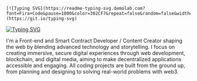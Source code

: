     [![Typing SVG](https://readme-typing-svg.demolab.com?font=Fira+Code&pause=1000&color=302CF7&repeat=false&random=false&width=435&lines=John+Kupchanko)](https://git.io/typing-svg)

<a href="https://git.io/typing-svg"><img src="https://readme-typing-svg.demolab.com?font=Fira+Code&pause=1000&color=302CF7&random=false&width=435&lines=Front+End+Developer;Smart+Contract+Developer;Content+Creator" alt="Typing SVG" /></a>
<p>I'm a Front-end and Smart Contract Developer / Content Creator shaping the web by blending advanced technology and storytelling. I focus on creating immersive, secure digital experiences through web development, blockchain, and digital media, aiming to make decentralized applications accessible and engaging. All coding projects are built from the ground up, from planning and designing to solving real-world problems with web3.</p>







